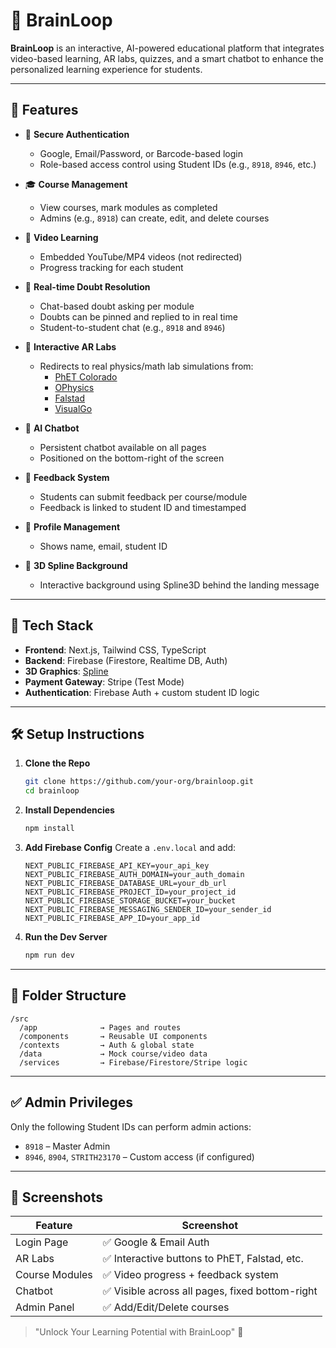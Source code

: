 # 🧠 BrainLoop

**BrainLoop** is an interactive, AI-powered educational platform that integrates video-based learning, AR labs, quizzes, and a smart chatbot to enhance the personalized learning experience for students.

---

## 🚀 Features

- 🔐 **Secure Authentication**
  - Google, Email/Password, or Barcode-based login
  - Role-based access control using Student IDs (e.g., `8918`, `8946`, etc.)

- 🎓 **Course Management**
  - View courses, mark modules as completed
  - Admins (e.g., `8918`) can create, edit, and delete courses

- 🎥 **Video Learning**
  - Embedded YouTube/MP4 videos (not redirected)
  - Progress tracking for each student

- 💬 **Real-time Doubt Resolution**
  - Chat-based doubt asking per module
  - Doubts can be pinned and replied to in real time
  - Student-to-student chat (e.g., `8918` and `8946`)

- 🧪 **Interactive AR Labs**
  - Redirects to real physics/math lab simulations from:
    - [PhET Colorado](https://phet.colorado.edu)
    - [OPhysics](https://ophysics.com)
    - [Falstad](https://www.falstad.com/mathphysics.html)
    - [VisualGo](https://visualgo.net)

- 🤖 **AI Chatbot**
  - Persistent chatbot available on all pages
  - Positioned on the bottom-right of the screen

- 📄 **Feedback System**
  - Students can submit feedback per course/module
  - Feedback is linked to student ID and timestamped

- 👤 **Profile Management**
  - Shows name, email, student ID

- 🌌 **3D Spline Background**
  - Interactive background using Spline3D behind the landing message

---

## 🧱 Tech Stack

- **Frontend**: Next.js, Tailwind CSS, TypeScript
- **Backend**: Firebase (Firestore, Realtime DB, Auth)
- **3D Graphics**: [Spline](https://spline.design)
- **Payment Gateway**: Stripe (Test Mode)
- **Authentication**: Firebase Auth + custom student ID logic

---

## 🛠️ Setup Instructions

1. **Clone the Repo**
   ```bash
   git clone https://github.com/your-org/brainloop.git
   cd brainloop
   ```

2. **Install Dependencies**
   ```bash
   npm install
   ```

3. **Add Firebase Config**
   Create a `.env.local` and add:
   ```env
   NEXT_PUBLIC_FIREBASE_API_KEY=your_api_key
   NEXT_PUBLIC_FIREBASE_AUTH_DOMAIN=your_auth_domain
   NEXT_PUBLIC_FIREBASE_DATABASE_URL=your_db_url
   NEXT_PUBLIC_FIREBASE_PROJECT_ID=your_project_id
   NEXT_PUBLIC_FIREBASE_STORAGE_BUCKET=your_bucket
   NEXT_PUBLIC_FIREBASE_MESSAGING_SENDER_ID=your_sender_id
   NEXT_PUBLIC_FIREBASE_APP_ID=your_app_id
   ```

4. **Run the Dev Server**
   ```bash
   npm run dev
   ```

---

## 📁 Folder Structure

```
/src
  /app              → Pages and routes
  /components       → Reusable UI components
  /contexts         → Auth & global state
  /data             → Mock course/video data
  /services         → Firebase/Firestore/Stripe logic
```

---

## ✅ Admin Privileges

Only the following Student IDs can perform admin actions:

- `8918` – Master Admin
- `8946`, `8904`, `STRITH23170` – Custom access (if configured)

---

## 📸 Screenshots

| Feature        | Screenshot |
| -------------- | ---------- |
| Login Page     | ✅ Google & Email Auth |
| AR Labs        | ✅ Interactive buttons to PhET, Falstad, etc. |
| Course Modules | ✅ Video progress + feedback system |
| Chatbot        | ✅ Visible across all pages, fixed bottom-right |
| Admin Panel    | ✅ Add/Edit/Delete courses |

> "Unlock Your Learning Potential with BrainLoop" 🚀
